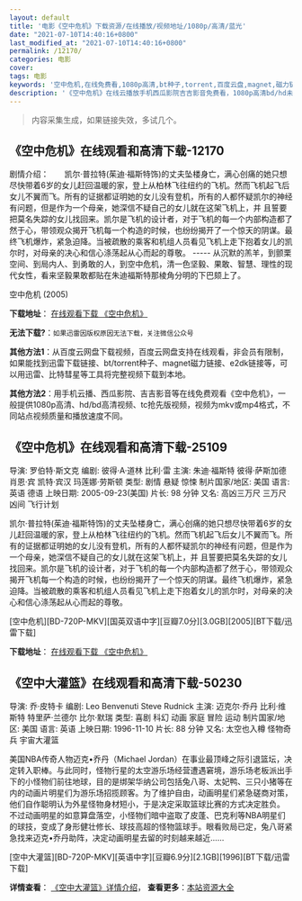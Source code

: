 ```yaml
---
layout: default
title: '电影《空中危机》下载资源/在线播放/视频地址/1080p/高清/蓝光'
date: "2021-07-10T14:40:16+0800"
last_modified_at: "2021-07-10T14:40:16+0800"
permalink: /12170/
categories: 电影
cover:
tags: 电影
keywords: '空中危机,在线免费看,1080p高清,bt种子,torrent,百度云盘,magnet,磁力链,迅雷下载资源'
description: '《空中危机》在线云播放手机西瓜影院吉吉影音免费看，1080p高清bd/hd未删减完整版和tc抢先枪版，mkv/mp4格式，附带bt/torrent种子、magnet/磁力链、百度云盘、网盘资源迅雷下载链接'
---
```


>内容采集生成，如果链接失效，多试几个。


## 《空中危机》在线观看和高清下载-12170

剧情介绍：　　凯尔·普拉特(茱迪·福斯特饰)的丈夫坠楼身亡，满心创痛的她只想尽快带着6岁的女儿赶回温暖的家，登上从柏林飞往纽约的飞机。然而飞机起飞后女儿不翼而飞。所有的证据都证明她的女儿没有登机，所有的人都怀疑凯尔的神经有问题，但是作为一个母亲，她深信不疑自己的女儿就在这架飞机上，并 且誓要把莫名失踪的女儿找回来。凯尔是飞机的设计者，对于飞机的每一个内部构造都了然于心，带领观众揭开飞机每一个构造的时候，也纷纷揭开了一个惊天的阴谋。最终飞机爆炸，紧急迫降。当被疏散的乘客和机组人员看见飞机上走下抱着女儿的凯尔时，对母亲的决心和信心涤荡起从心而起的尊敬。  ----- 从沉默的羔羊，到颤栗空间、到局内人、到勇敢的人，到空中危机，清一色坚毅、果敢、智慧、理性的现代女性，看来坚毅果敢都贴在朱迪福斯特那棱角分明的下巴颏上了。


空中危机 (2005)

**下载地址**： [在线观看下载 《空中危机》](https://www.btbtdy.me/btdy/dy7179.html) 


**无法下载?**：`如果迅雷因版权原因无法下载，关注微信公众号 `

**其他方法1**：从百度云网盘下载视频，百度云网盘支持在线观看，非会员有限制，如果能找到迅雷下载链接、bt/torrent种子、magnet磁力链接、e2dk链接等，可以用迅雷、比特彗星等工具将完整视频下载到本地。

**其他方法2**：用手机云播、西瓜影院、吉吉影音等在线免费观看《空中危机》，一般提供1080p高清、hd/bd高清视频、tc抢先版视频，视频为mkv或mp4格式，不同站点视频质量和播放速度不同。


## 《空中危机》在线观看和高清下载-25109

导演: 罗伯特·斯文克 编剧: 彼得·A·道林 比利·雷 主演: 朱迪·福斯特 彼得·萨斯加德 肖恩·宾 凯特·宾汉 玛莲娜·劳斯顿 类型: 剧情 悬疑 惊悚 制片国家/地区: 美国 语言: 英语 德语 上映日期: 2005-09-23(美国) 片长: 98 分钟 又名: 高凶三万尺 三万尺凶间 飞行计划

凯尔·普拉特(茱迪·福斯特饰)的丈夫坠楼身亡，满心创痛的她只想尽快带着6岁的女儿赶回温暖的家，登上从柏林飞往纽约的飞机。然而飞机起飞后女儿不翼而飞。所有的证据都证明她的女儿没有登机，所有的人都怀疑凯尔的神经有问题，但是作为一个母亲，她深信不疑自己的女儿就在这架飞机上，并 且誓要把莫名失踪的女儿找回来。凯尔是飞机的设计者，对于飞机的每一个内部构造都了然于心，带领观众揭开飞机每一个构造的时候，也纷纷揭开了一个惊天的阴谋。最终飞机爆炸，紧急迫降。当被疏散的乘客和机组人员看见飞机上走下抱着女儿的凯尔时，对母亲的决心和信心涤荡起从心而起的尊敬。


[空中危机][BD-720P-MKV][国英双语中字][豆瓣7.0分][3.0GB][2005][BT下载/迅雷下载]

**下载地址**： [在线观看下载 《空中危机》](https://www.btdx8.com/torrent/flightplan_2005.html) 


## 《空中大灌篮》在线观看和高清下载-50230

导演: 乔·皮特卡 编剧: Leo Benvenuti Steve Rudnick 主演: 迈克尔·乔丹 比利·维斯特 特里萨·兰德尔 比尔·默瑞 类型: 喜剧 科幻 动画 家庭 冒险 运动 制片国家/地区: 美国 语言: 英语 上映日期: 1996-11-10 片长: 88 分钟 又名: 太空也入樽 怪物奇兵 宇宙大灌篮

美国NBA传奇人物迈克•乔丹（Michael Jordan）在事业最顶峰之际引退篮坛，决定转入职棒。与此同时，怪物行星的太空游乐场经营遭遇窘境，游乐场老板派出手下的小怪物们前往地球，目的是绑架华纳公司包括兔八哥、太妃鸭、三只小猪等在内的动画片明星们为游乐场招揽顾客。为了维护自由，动画明星们紧急磋商对策，他们自作聪明认为外星怪物身材短小，于是决定采取篮球比赛的方式决定胜负。 不过动画明星的如意算盘落空，小怪物们暗中盗取了皮蓬、巴克利等NBA明星们的球技，变成了身形健壮修长、球技高超的怪物篮球手。眼看败局已定，兔八哥紧急找来迈克•乔丹助阵，决定动画明星去留的时刻越来越近……


[空中大灌篮][BD-720P-MKV][英语中字][豆瓣6.9分][2.1GB][1996][BT下载/迅雷下载]

**详情查看**： [《空中大灌篮》详情介绍](/movie/50230/)， **查看更多**：[本站资源大全](/movie/t/all/)

